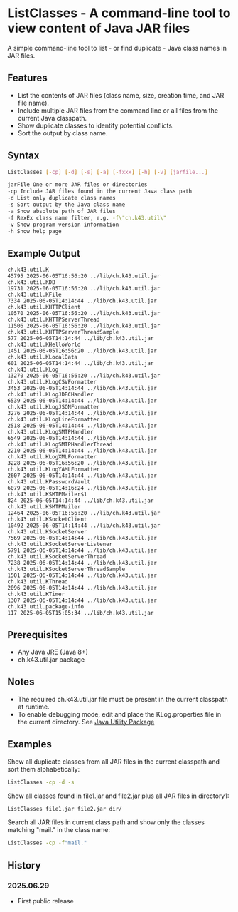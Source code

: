 # ListClasses - A command-line tool to view content of Java JAR files

A simple  command-line tool to list - or find duplicate - Java class names in JAR files.


## Features

- List the contents of JAR files (class name, size, creation time, and JAR file name).
- Include multiple JAR files from the command line or all files from the current Java classpath.
- Show duplicate classes to identify potential conflicts.
- Sort the output by class name.

## Syntax

```bash
ListClasses [-cp] [-d] [-s] [-a] [-fxxx] [-h] [-v] [jarfile...]

jarFile One or more JAR files or directories
-cp Include JAR files found in the current Java class path
-d List only duplicate class names
-s Sort output by the Java class name
-a Show absolute path of JAR files
-f RexEx class name filter, e.g. -f\"ch.k43.util\"
-v Show program version information
-h Show help page
```

## Example Output

```text
ch.k43.util.K                                                             45795 2025-06-05T16:56:20 ../lib/ch.k43.util.jar
ch.k43.util.KDB                                                           19731 2025-06-05T16:56:20 ../lib/ch.k43.util.jar
ch.k43.util.KFile                                                          7334 2025-06-05T14:14:44 ../lib/ch.k43.util.jar
ch.k43.util.KHTTPClient                                                   10570 2025-06-05T16:56:20 ../lib/ch.k43.util.jar
ch.k43.util.KHTTPServerThread                                             11506 2025-06-05T16:56:20 ../lib/ch.k43.util.jar
ch.k43.util.KHTTPServerThreadSample                                         577 2025-06-05T14:14:44 ../lib/ch.k43.util.jar
ch.k43.util.KHelloWorld                                                    1451 2025-06-05T16:56:20 ../lib/ch.k43.util.jar
ch.k43.util.KLocalData                                                      601 2025-06-05T14:14:44 ../lib/ch.k43.util.jar
ch.k43.util.KLog                                                          13270 2025-06-05T16:56:20 ../lib/ch.k43.util.jar
ch.k43.util.KLogCSVFormatter                                               3453 2025-06-05T14:14:44 ../lib/ch.k43.util.jar
ch.k43.util.KLogJDBCHandler                                                6539 2025-06-05T14:14:44 ../lib/ch.k43.util.jar
ch.k43.util.KLogJSONFormatter                                              3276 2025-06-05T14:14:44 ../lib/ch.k43.util.jar
ch.k43.util.KLogLineFormatter                                              2518 2025-06-05T14:14:44 ../lib/ch.k43.util.jar
ch.k43.util.KLogSMTPHandler                                                6549 2025-06-05T14:14:44 ../lib/ch.k43.util.jar
ch.k43.util.KLogSMTPHandlerThread                                          2210 2025-06-05T14:14:44 ../lib/ch.k43.util.jar
ch.k43.util.KLogXMLFormatter                                               3228 2025-06-05T16:56:20 ../lib/ch.k43.util.jar
ch.k43.util.KLogYAMLFormatter                                              2607 2025-06-05T14:14:44 ../lib/ch.k43.util.jar
ch.k43.util.KPasswordVault                                                 6079 2025-06-05T14:16:24 ../lib/ch.k43.util.jar
ch.k43.util.KSMTPMailer$1                                                   824 2025-06-05T14:14:44 ../lib/ch.k43.util.jar
ch.k43.util.KSMTPMailer                                                   12464 2025-06-05T16:56:20 ../lib/ch.k43.util.jar
ch.k43.util.KSocketClient                                                 10492 2025-06-05T14:14:44 ../lib/ch.k43.util.jar
ch.k43.util.KSocketServer                                                  7569 2025-06-05T14:14:44 ../lib/ch.k43.util.jar
ch.k43.util.KSocketServerListener                                          5791 2025-06-05T14:14:44 ../lib/ch.k43.util.jar
ch.k43.util.KSocketServerThread                                            7238 2025-06-05T14:14:44 ../lib/ch.k43.util.jar
ch.k43.util.KSocketServerThreadSample                                      1501 2025-06-05T14:14:44 ../lib/ch.k43.util.jar
ch.k43.util.KThread                                                        2096 2025-06-05T14:14:44 ../lib/ch.k43.util.jar
ch.k43.util.KTimer                                                         1307 2025-06-05T14:14:44 ../lib/ch.k43.util.jar
ch.k43.util.package-info                                                    117 2025-06-05T15:05:34 ../lib/ch.k43.util.jar
```

## Prerequisites

- Any Java JRE (Java 8+)
- ch.k43.util.jar package

## Notes

- The required ch.k43.util.jar file must be present in the current classpath at runtime.
- To enable debugging mode, edit and place the KLog.properties file in the current directory. See [Java Utility Package](https://java-util.k43.ch)


## Examples

Show all duplicate classes from all JAR files in the current classpath and sort them alphabetically:

```bash
ListClasses -cp -d -s
```

Show all classes found in file1.jar and file2.jar plus all JAR files in directory1:

```bash
ListClasses file1.jar file2.jar dir/
```

Search all JAR files in current class path and show only the classes matching "mail." in the class name:

```bash
ListClasses -cp -f"mail."
```

## History

### 2025.06.29

- First public release
 